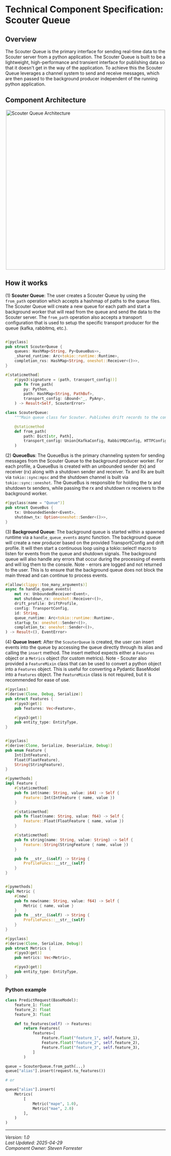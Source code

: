 # Technical Component Specification: Scouter Queue

## Overview
The Scouter Queue is the primary interface for sending real-time data to the Scouter server from a python application. The Scouter Queue is built to be a lightweight, high-performance and transient interface for publishing data so that it doesn't get in the way of the application. To achieve this the Scouter Queue leverages a channel system to send and receive messages, which are then passed to the background producer independent of the running python application.


## Component Architecture

<img src="../assets/scouter-queue.png" alt="Scouter Queue Architecture" style="display: block; margin: 0 auto;" width="500"/>

## How it works

(1) **Scouter Queue**: The user creates a Scouter Queue by using the `from_path` operation which accepts a hashmap of paths to the queue files. The Scouter Queue will create a new queue for each path and start a background worker that will read from the queue and send the data to the Scouter server. The `from_path` operation also accepts a transport configuration that is used to setup the specific transport producer for the queue (kafka, rabbitmq, etc.).

```rust

#[pyclass]
pub struct ScouterQueue {
    queues: HashMap<String, Py<QueueBus>>,
    _shared_runtime: Arc<tokio::runtime::Runtime>,
    completion_rxs: HashMap<String, oneshot::Receiver<()>>,
}

#[staticmethod]
    #[pyo3(signature = (path, transport_config))]
    pub fn from_path(
        py: Python,
        path: HashMap<String, PathBuf>,
        transport_config: &Bound<'_, PyAny>,
    ) -> Result<Self, ScouterError>
```

```python
class ScouterQueue:
    """Main queue class for Scouter. Publishes drift records to the configured transport"""

    @staticmethod
    def from_path(
        path: Dict[str, Path],
        transport_config: Union[KafkaConfig, RabbitMQConfig, HTTPConfig],
    )
```

(2) **QueueBus**: The QueueBus is the primary channeling system for sending messages from the Scouter Queue to the background producer worker. For each profile, a QueueBus is created with an unbounded sender (tx) and receiver (rx) along with a shutdown sender and receiver. Tx and Rx are built via `tokio::sync:mpsc` and the shutdown channel is built via `tokio::sync::oneshot`. The QueueBus is responsible for holding the tx and shutdown tx senders, while passing the rx and shutdown rx receivers to the background worker.

```rust
#[pyclass(name = "Queue")]
pub struct QueueBus {
    tx: UnboundedSender<Event>,
    shutdown_tx: Option<oneshot::Sender<()>>,
}
```

(3) **Background Queue**: The background queue is started within a spawned runtime via a `handle_queue_events` async function. The background queue will create a new producer based on the provided TransportConfig and drift profile. It will then start a continuous loop using a tokio::select! macro to listen for events from the queue and shutdown signals. The background queue will also handle any errors that occur during the processing of events and will log them to the console. Note - errors are logged and not returned to the user. This is to ensure that the background queue does not block the main thread and can continue to process events.

```rust
#[allow(clippy::too_many_arguments)]
async fn handle_queue_events(
    mut rx: UnboundedReceiver<Event>,
    mut shutdown_rx: oneshot::Receiver<()>,
    drift_profile: DriftProfile,
    config: TransportConfig,
    id: String,
    queue_runtime: Arc<tokio::runtime::Runtime>,
    startup_tx: oneshot::Sender<()>,
    completion_tx: oneshot::Sender<()>,
) -> Result<(), EventError>
```

(4) **Queue Insert**: After the `ScouterQueue` is created, the user can insert events into the queue by accessing the queue directly through its alias and calling the `insert` method. The insert method expects either a `Features` object or a `Metrics` object (for custom metrics). Note - Scouter also provided a `FeatureMixin` class that can be used to convert a python object into a `Features` object. This is useful for converting a Pydantic BaseModel into a `Features` object. The `FeatureMixin` class is not required, but it is recommended for ease of use.

```rust
#[pyclass]
#[derive(Clone, Debug, Serialize)]
pub struct Features {
    #[pyo3(get)]
    pub features: Vec<Feature>,

    #[pyo3(get)]
    pub entity_type: EntityType,
}


#[pyclass]
#[derive(Clone, Serialize, Deserialize, Debug)]
pub enum Feature {
    Int(IntFeature),
    Float(FloatFeature),
    String(StringFeature),
}

#[pymethods]
impl Feature {
    #[staticmethod]
    pub fn int(name: String, value: i64) -> Self {
        Feature::Int(IntFeature { name, value })
    }

    #[staticmethod]
    pub fn float(name: String, value: f64) -> Self {
        Feature::Float(FloatFeature { name, value })
    }

    #[staticmethod]
    pub fn string(name: String, value: String) -> Self {
        Feature::String(StringFeature { name, value })
    }

    pub fn __str__(&self) -> String {
        ProfileFuncs::__str__(self)
    }
}


#[pymethods]
impl Metric {
    #[new]
    pub fn new(name: String, value: f64) -> Self {
        Metric { name, value }
    }
    pub fn __str__(&self) -> String {
        ProfileFuncs::__str__(self)
    }
}

#[pyclass]
#[derive(Clone, Serialize, Debug)]
pub struct Metrics {
    #[pyo3(get)]
    pub metrics: Vec<Metric>,

    #[pyo3(get)]
    pub entity_type: EntityType,
}

```

### Python example
```python
class PredictRequest(BaseModel):
    feature_1: float
    feature_2: float
    feature_3: float

    def to_features(self) -> Features:
        return Features(
            features=[
                Feature.float("feature_1", self.feature_1),
                Feature.float("feature_2", self.feature_2),
                Feature.float("feature_3", self.feature_3),
            ]
        )

queue = ScouterQueue.from_path(...)
queue["alias"].insert(request.to_features())

# or

queue["alias"].insert(
    Metrics(
        [
            Metric("mape", 1.0), 
            Metric("mae", 2.0)
        ],
    )
)
```

---

*Version: 1.0*  
*Last Updated: 2025-04-29*  
*Component Owner: Steven Forrester*